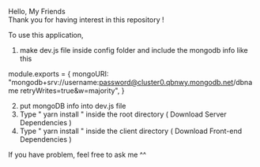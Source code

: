 Hello, My Friends  
Thank you for having interest in this repository ! 

To use this application, 

1. make dev.js file inside config folder 
    and include the mongodb info like this 

module.exports = {
  mongoURI: "mongodb+srv://username:password@cluster0.qbnwy.mongodb.net/dbname retryWrites=true&w=majority",
}

2. put mongoDB info into dev.js file 
3. Type  " yarn install " inside the root directory  ( Download Server Dependencies ) 
4. Type " yarn install " inside the client directory ( Download Front-end Dependencies )


If you have problem, feel free to ask me ^^ 
